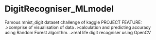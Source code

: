 # DigitRecogniser_MLmodel
Famous mnist_digit dataset challenge of kaggle
PROJECT FEATURE:  
.>comprise of visualisation of data
.>calculation and predicting accuracy using Random Forest algorithm.
.>real life digit recogniser using OpenCV
